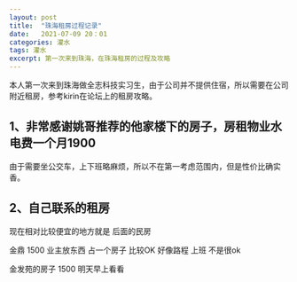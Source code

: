 ```yaml
---
layout: post
title:  "珠海租房过程记录"
date:   2021-07-09 20：01
categories: 灌水
tags: 灌水
excerpt: 第一次来到珠海，在珠海租房的过程及攻略
---
```



本人第一次来到珠海做全志科技实习生，由于公司并不提供住宿，所以需要在公司附近租房，参考kirin在论坛上的租房攻略。

## 1、非常感谢姚哥推荐的他家楼下的房子，房租物业水电费一个月1900


由于需要坐公交车，上下班略麻烦，所以不在第一考虑范围内，但是性价比确实香。


## 2、自己联系的租房
现在相对比较便宜的地方就是  后面的民房 


金鼎 1500 业主放东西 占一个房子  比较OK  好像路程 上班 不是很ok


金发苑的房子  1500   明天早上看看  

